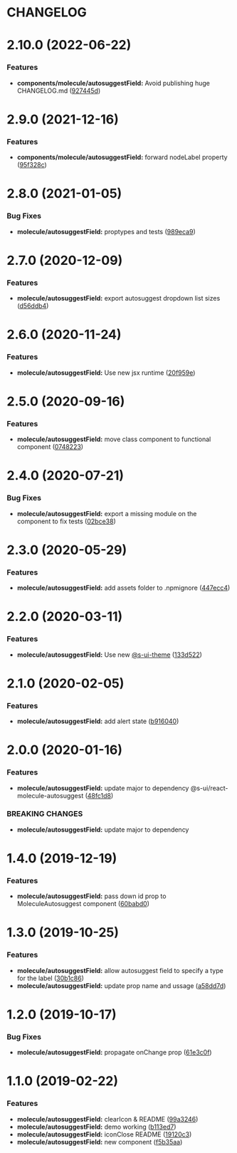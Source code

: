 # CHANGELOG

# 2.10.0 (2022-06-22)


### Features

* **components/molecule/autosuggestField:** Avoid publishing huge CHANGELOG.md ([927445d](https://github.com/SUI-Components/sui-components/commit/927445d5d060233f457853cfb2e8322e9205e891))



# 2.9.0 (2021-12-16)


### Features

* **components/molecule/autosuggestField:** forward nodeLabel property ([95f328c](https://github.com/SUI-Components/sui-components/commit/95f328c08895c892b04616b7a30cb9663ab21a02))



# 2.8.0 (2021-01-05)


### Bug Fixes

* **molecule/autosuggestField:** proptypes and tests ([989eca9](https://github.com/SUI-Components/sui-components/commit/989eca96dde5fb82607dd8f18fd7f97df0938eb1))



# 2.7.0 (2020-12-09)


### Features

* **molecule/autosuggestField:** export autosuggest dropdown list sizes ([d56ddb4](https://github.com/SUI-Components/sui-components/commit/d56ddb4f63a47653cd0e12e6a6c2d653f7ccd3a9))



# 2.6.0 (2020-11-24)


### Features

* **molecule/autosuggestField:** Use new jsx runtime ([20f959e](https://github.com/SUI-Components/sui-components/commit/20f959e1bb42ba7a14cfa6a5892956fd3e5eb0e0))



# 2.5.0 (2020-09-16)


### Features

* **molecule/autosuggestField:** move class component to functional component ([0748223](https://github.com/SUI-Components/sui-components/commit/0748223f73ed816d30912038893ae5d997a1d29c))



# 2.4.0 (2020-07-21)


### Bug Fixes

* **molecule/autosuggestField:** export a missing module on the component to fix tests ([02bce38](https://github.com/SUI-Components/sui-components/commit/02bce38d6a6f5f4b7a6e1680390af8e2a4de8e39))



# 2.3.0 (2020-05-29)


### Features

* **molecule/autosuggestField:** add assets folder to .npmignore ([447ecc4](https://github.com/SUI-Components/sui-components/commit/447ecc4af9554d528ab7a15196fa24991b234cea))



# 2.2.0 (2020-03-11)


### Features

* **molecule/autosuggestField:** Use new [@s-ui-theme](https://github.com/s-ui-theme) ([133d522](https://github.com/SUI-Components/sui-components/commit/133d52237cb63ed81db3eda60e7f2c14f2c8a070))



# 2.1.0 (2020-02-05)


### Features

* **molecule/autosuggestField:** add alert state ([b916040](https://github.com/SUI-Components/sui-components/commit/b916040ec4b5fd0079b31e59e508b513a94b7420))



# 2.0.0 (2020-01-16)


### Features

* **molecule/autosuggestField:** update major to dependency @s-ui/react-molecule-autosuggest ([48fc1d8](https://github.com/SUI-Components/sui-components/commit/48fc1d89cb2d1db5cbee5b9df7a5183c35e6635f))


### BREAKING CHANGES

* **molecule/autosuggestField:** update major to dependency



# 1.4.0 (2019-12-19)


### Features

* **molecule/autosuggestField:** pass down id prop to MoleculeAutosuggest component ([60babd0](https://github.com/SUI-Components/sui-components/commit/60babd0cb3fd8ef9d8ad48dec4f144de65237715))



# 1.3.0 (2019-10-25)


### Features

* **molecule/autosuggestField:** allow autosuggest field to specify a type for the label ([30b1c86](https://github.com/SUI-Components/sui-components/commit/30b1c861db94b72f4828f7dd90c55c5fab49f99a))
* **molecule/autosuggestField:** update prop name and ussage ([a58dd7d](https://github.com/SUI-Components/sui-components/commit/a58dd7d8068dfccc02506b7e0b1bc5f159b8679f))



# 1.2.0 (2019-10-17)


### Bug Fixes

* **molecule/autosuggestField:** propagate onChange prop ([61e3c0f](https://github.com/SUI-Components/sui-components/commit/61e3c0f53b4a5c95713c6565010a140a8d74884f))



# 1.1.0 (2019-02-22)


### Features

* **molecule/autosuggestField:** clearIcon & README ([99a3246](https://github.com/SUI-Components/sui-components/commit/99a3246144fc1368848bc79d9d85f0abcb3feb68))
* **molecule/autosuggestField:** demo working ([b113ed7](https://github.com/SUI-Components/sui-components/commit/b113ed77a14538deb19406d499efcda72c95b2fb))
* **molecule/autosuggestField:** iconClose README ([19120c3](https://github.com/SUI-Components/sui-components/commit/19120c3703af72bce41e0503f9e1aa591525fca3))
* **molecule/autosuggestField:** new component ([f5b35aa](https://github.com/SUI-Components/sui-components/commit/f5b35aa47697abf96e512e64e79e280f44fec6de))



